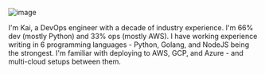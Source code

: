 ![image](https://github.com/coilysiren/coilysiren/assets/5768468/55d7831c-1a77-46ca-a994-f65108a4a7a0)

I'm Kai, a DevOps engineer with a decade of industry experience. I'm 66% dev (mostly Python) and 33% ops (mostly AWS). I have working experience writing in 6 programming languages - Python, Golang, and NodeJS being the strongest. I'm familiar with deploying to AWS, GCP, and Azure - and multi-cloud setups between them.
